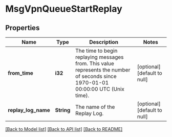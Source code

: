 # MsgVpnQueueStartReplay

## Properties
Name | Type | Description | Notes
------------ | ------------- | ------------- | -------------
**from_time** | **i32** | The time to begin replaying messages from. This value represents the number of seconds since 1970-01-01 00:00:00 UTC (Unix time). | [optional] [default to null]
**replay_log_name** | **String** | The name of the Replay Log. | [optional] [default to null]

[[Back to Model list]](../README.md#documentation-for-models) [[Back to API list]](../README.md#documentation-for-api-endpoints) [[Back to README]](../README.md)


